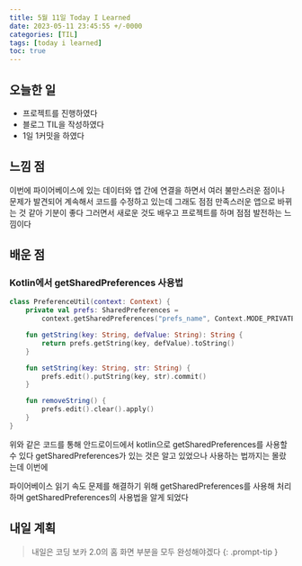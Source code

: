 ```yaml
---
title: 5월 11일 Today I Learned
date: 2023-05-11 23:45:55 +/-0000
categories: [TIL]
tags: [today i learned]
toc: true
---
```


## 오늘한 일

* 프로젝트를 진행하였다
* 블로그 TIL을 작성하였다
* 1일 1커밋을 하였다

## 느낌 점

이번에 파이어베이스에 있는 데이터와 앱 간에 연결을 하면서 여러 불만스러운 점이나 문제가 발견되어 계속해서 코드를 수정하고 있는데 그래도 점점 만족스러운 앱으로 바뀌는 것 같아 기분이 좋다 그러면서 새로운 것도 배우고 프로젝트를 하며 점점 발전하는 느낌이다

## 배운 점

### Kotlin에서 getSharedPreferences 사용법

~~~kotlin
class PreferenceUtil(context: Context) {
    private val prefs: SharedPreferences =
        context.getSharedPreferences("prefs_name", Context.MODE_PRIVATE)

    fun getString(key: String, defValue: String): String {
        return prefs.getString(key, defValue).toString()
    }

    fun setString(key: String, str: String) {
        prefs.edit().putString(key, str).commit() 
    }

    fun removeString() {
        prefs.edit().clear().apply()
    }
}
~~~

위와 같은 코드를 통해 안드로이드에서 kotlin으로 getSharedPreferences를 사용할 수 있다 getSharedPreferences가 있는 것은 알고 있었으나 사용하는 법까지는 몰랐는데 이번에 

파이어베이스 읽기 속도 문제를 해결하기 위해 getSharedPreferences를 사용해 처리하며 getSharedPreferences의 사용법을 알게 되었다

## 내일 계획

> 내일은 코딩 보카 2.0의 홈 화면 부분을 모두 완성해야겠다
{: .prompt-tip }
